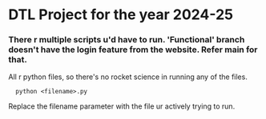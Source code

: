 # DTL Project for the year 2024-25

### There r multiple scripts u'd have to run. 'Functional' branch doesn't have the login feature from the website. Refer main for that.

All r python files, so there's no rocket science in running any of the files.
```
  python <filename>.py
```
Replace the filename parameter with the file ur actively trying to run.
